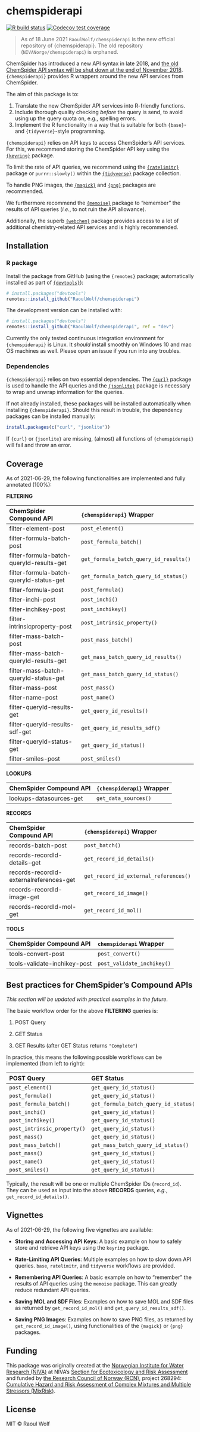 chemspiderapi
================

<!-- README.md is generated from README.Rmd. Please edit that file -->

<!-- badges: start -->

[![R build
status](https://github.com/RaoulWolf/chemspiderapi/workflows/R-CMD-check/badge.svg)](https://github.com/RaoulWolf/chemspiderapi/actions)
[![Codecov test
coverage](https://codecov.io/gh/RaoulWolf/chemspiderapi/branch/master/graph/badge.svg)](https://codecov.io/gh/RaoulWolf/chemspiderapi?branch=master)
<!-- badges: end -->

> As of 18 June 2021 `RaoulWolf/chemspiderapi` is the new official
> repository of {chemspiderapi}. The old repository
> (`NIVANorge/chemspiderapi`) is orphaned.

ChemSpider has introduced a new API syntax in late 2018, and [the old
ChemSpider API syntax will be shut down at the end of
November 2018](http://link.rsc.org/rsps/m/xSq8Cm8ovjN8-Elm0eYB3Sey61zutqNIUUaMcyc14sQ).
`{chemspiderapi}` provides R wrappers around the new API services from
ChemSpider.

The aim of this package is to:

1)  Translate the new ChemSpider API services into R-friendly functions.
2)  Include thorough quality checking *before* the query is send, to
    avoid using up the query quota on, e.g., spelling errors.
3)  Implement the R functionality in a way that is suitable for both
    `{base}`- and `{tidyverse}`-style programming.

`{chemspiderapi}` relies on API keys to access ChemSpider’s API
services. For this, we recommend storing the ChemSpider API key using
the [`{keyring}`](https://cran.r-project.org/package=keyring) package.

To limit the rate of API queries, we recommend using the
[`{ratelimitr}`](https://cran.r-project.org/package=ratelimitr) package
or `purrr::slowly()` within the
[`{tidyverse}`](https://cran.r-project.org/package=tidyverse) package
collection.

To handle PNG images, the
[`{magick}`](https://cran.r-project.org/package=magick) and
[`{png}`](https://cran.r-project.org/package=png) packages are
recommended.

We furthermore recommend the
[`{memoise}`](https://cran.r-project.org/package=memoise) package to
“remember” the results of API queries (*i.e.*, to not ruin the API
allowance).

Additionally, the superb
[`{webchem}`](https://cran.r-project.org/web/packages/webchem/) package
provides access to a lot of additional chemistry-related API services
and is highly recommended.

## Installation

### R package

Install the package from GitHub (using the `{remotes}` package;
automatically installed as part of
[`{devtools}`](https://cran.r-project.org/package=devtools)):

``` r
# install.packages("devtools")
remotes::install_github("RaoulWolf/chemspiderapi")
```

The development version can be installed with:

``` r
# install.packages("devtools")
remotes::install_github("RaoulWolf/chemspiderapi", ref = "dev")
```

Currently the only tested continuous integration environment for
`{chemspiderapi}` is Linux. It *should* install smoothly on Windows 10
and mac OS machines as well. Please open an issue if you run into any
troubles.

### Dependencies

`{chemspiderapi}` relies on two essential dependencies. The
[`{curl}`](https://cran.r-project.org/package=curl) package is used to
handle the API queries and the
[`{jsonlite}`](https://cran.r-project.org/package=jsonlite) package is
necessary to wrap and unwrap information for the queries.

If not already installed, these packages will be installed automatically
when installing `{chemspiderapi}`. Should this result in trouble, the
dependency packages can be installed manually:

``` r
install.packages(c("curl", "jsonlite"))
```

If `{curl}` or `{jsonlite}` are missing, (almost) all functions of
`{chemspiderapi}` will fail and throw an error.

## Coverage

As of 2021-06-29, the following functionalities are implemented and
fully annotated (100%):

**FILTERING**

| ChemSpider Compound API                  | `{chemspiderapi}` Wrapper              |
| :--------------------------------------- | :------------------------------------- |
| filter-element-post                      | `post_element()`                       |
| filter-formula-batch-post                | `post_formula_batch()`                 |
| filter-formula-batch-queryId-results-get | `get_formula_batch_query_id_results()` |
| filter-formula-batch-queryId-status-get  | `get_formula_batch_query_id_status()`  |
| filter-formula-post                      | `post_formula()`                       |
| filter-inchi-post                        | `post_inchi()`                         |
| filter-inchikey-post                     | `post_inchikey()`                      |
| filter-intrinsicproperty-post            | `post_intrinsic_property()`            |
| filter-mass-batch-post                   | `post_mass_batch()`                    |
| filter-mass-batch-queryId-results-get    | `get_mass_batch_query_id_results()`    |
| filter-mass-batch-queryId-status-get     | `get_mass_batch_query_id_status()`     |
| filter-mass-post                         | `post_mass()`                          |
| filter-name-post                         | `post_name()`                          |
| filter-queryId-results-get               | `get_query_id_results()`               |
| filter-queryId-results-sdf-get           | `get_query_id_results_sdf()`           |
| filter-queryId-status-get                | `get_query_id_status()`                |
| filter-smiles-post                       | `post_smiles()`                        |

**LOOKUPS**

| ChemSpider Compound API | `{chemspiderapi}` Wrapper |
| :---------------------- | :------------------------ |
| lookups-datasources-get | `get_data_sources()`      |

**RECORDS**

| ChemSpider Compound API                 | `{chemspiderapi}` Wrapper             |
| :-------------------------------------- | :------------------------------------ |
| records-batch-post                      | `post_batch()`                        |
| records-recordId-details-get            | `get_record_id_details()`             |
| records-recordId-externalreferences-get | `get_record_id_external_references()` |
| records-recordId-image-get              | `get_record_id_image()`               |
| records-recordId-mol-get                | `get_record_id_mol()`                 |

**TOOLS**

| ChemSpider Compound API      | `chemspiderapi` Wrapper    |
| :--------------------------- | :------------------------- |
| tools-convert-post           | `post_convert()`           |
| tools-validate-inchikey-post | `post_validate_inchikey()` |

## Best practices for ChemSpider’s Compound APIs

*This section will be updated with practical examples in the future.*

The basic workflow order for the above **FILTERING** queries is:

1)  POST Query

2)  GET Status

3)  GET Results (after GET Status returns `"Complete"`)

In practice, this means the following possible workflows can be
implemented (from left to right):

| POST Query                  | GET Status                            | GET Results                            |
| :-------------------------- | :------------------------------------ | :------------------------------------- |
| `post_element()`            | `get_query_id_status()`               | `get_query_id_results()`               |
| `post_formula()`            | `get_query_id_status()`               | `get_query_id_results()`               |
| `post_formula_batch()`      | `get_formula_batch_query_id_status()` | `get_formula_batch_query_id_results()` |
| `post_inchi()`              | `get_query_id_status()`               | `get_query_id_results()`               |
| `post_inchikey()`           | `get_query_id_status()`               | `get_query_id_results()`               |
| `post_intrinsic_property()` | `get_query_id_status()`               | `get_query_id_results()`               |
| `post_mass()`               | `get_query_id_status()`               | `get_query_id_results()`               |
| `post_mass_batch()`         | `get_mass_batch_query_id_status()`    | `get_mass_batch_query_id_results()`    |
| `post_mass()`               | `get_query_id_status()`               | `get_query_id_results()`               |
| `post_name()`               | `get_query_id_status()`               | `get_query_id_results()`               |
| `post_smiles()`             | `get_query_id_status()`               | `get_query_id_results()`               |

Typically, the result will be one or multiple ChemSpider IDs
(`record_id`). They can be used as input into the above **RECORDS**
queries, *e.g.*, `get_record_id_details()`.

## Vignettes

As of 2021-06-29, the following five vignettes are available:

  - **Storing and Accessing API Keys**: A basic example on how to safely
    store and retrieve API keys using the `keyring` package.

  - **Rate-Limiting API Queries**: Multiple examples on how to slow down
    API queries. `base`, `ratelimitr`, and `tidyverse` workflows are
    provided.

  - **Remembering API Queries**: A basic example on how to “remember”
    the results of API queries using the `memoise` package. This can
    greatly reduce redundant API queries.

  - **Saving MOL and SDF Files**: Examples on how to save MOL and SDF
    files as returned by `get_record_id_mol()` and
    `get_query_id_results_sdf()`.

  - **Saving PNG Images**: Examples on how to save PNG files, as
    returned by `get_record_id_image()`, using functionalities of the
    `{magick}` or `{png}` packages.

## Funding

This package was originally created at the [Norwegian Institute for
Water Research (NIVA)](https://www.niva.no/en) at NIVA’s [Section for
Ecotoxicology and Risk
Assessment](https://www.niva.no/en/research/ecotoxicology_and_risk_assessment)
and funded by [the Research Council of Norway
(RCN)](https://www.forskningsradet.no/en/), project 268294: [Cumulative
Hazard and Risk Assessment of Complex Mixtures and Multiple Stressors
(MixRisk)](https://www.forskningsradet.no/prosjektbanken/#/project/NFR/268294/Sprak=en).

## License

MIT © Raoul Wolf
